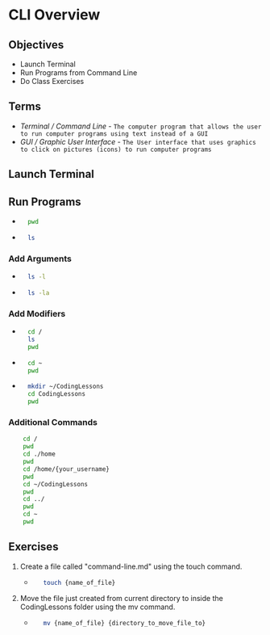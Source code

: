 # CLI Overview

## Objectives
- Launch Terminal
- Run Programs from Command Line
- Do Class Exercises

## Terms
- *Terminal / Command Line* - `The computer program that allows the user to run computer programs using text instead of a GUI`
- *GUI / Graphic User Interface* - `The User interface that uses graphics to click on pictures (icons) to run computer programs`

## Launch Terminal

## Run Programs
- ```bash 
    pwd
- ```bash
    ls
### Add Arguments
- ```bash
    ls -l
- ```bash
    ls -la
### Add Modifiers
- ```bash
    cd /
    ls
    pwd
- ```bash 
    cd ~
    pwd
- ```bash
    mkdir ~/CodingLessons
    cd CodingLessons
    pwd

### Additional Commands
```bash
    cd /
    pwd
    cd ./home
    pwd
    cd /home/{your_username}
    pwd
    cd ~/CodingLessons
    pwd
    cd ../
    pwd
    cd ~
    pwd
```

## Exercises

1. Create a file called "command-line.md" using the touch command.
   - ```bash
        touch {name_of_file}
2. Move the file just created from current directory to inside the CodingLessons folder using the mv command.
   - ```bash
        mv {name_of_file} {directory_to_move_file_to} 